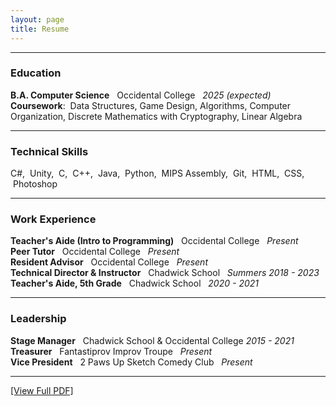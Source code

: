 ```yaml
---
layout: page
title: Resume
---
```

  
-------------  

### Education  

**B.A. Computer Science** &nbsp; Occidental College &nbsp; *2025 (expected)*   
**Coursework**: &nbsp;Data Structures, Game Design, Algorithms, Computer Organization, Discrete Mathematics with Cryptography, Linear Algebra    

-------------  

### Technical Skills  

C\#, &nbsp;Unity, &nbsp;C, &nbsp;C\+\+, &nbsp;Java, &nbsp;Python, &nbsp;MIPS Assembly, &nbsp;Git, &nbsp;HTML, &nbsp;CSS, &nbsp;Photoshop  

-------------  

### Work Experience  

**Teacher's Aide (Intro to Programming)** &nbsp; Occidental College &nbsp; *Present*    
**Peer Tutor** &nbsp; Occidental College &nbsp; *Present*   
**Resident Advisor** &nbsp; Occidental College &nbsp; *Present*  
**Technical Director & Instructor** &nbsp; Chadwick School &nbsp; *Summers 2018 - 2023*   
**Teacher's Aide, 5th Grade** &nbsp; Chadwick School &nbsp; *2020 - 2021*   

-------------  

### Leadership  

**Stage Manager** &nbsp; Chadwick School & Occidental College    *2015 - 2021*  
**Treasurer** &nbsp; Fantastiprov Improv Troupe &nbsp; *Present*  
**Vice President** &nbsp; 2 Paws Up Sketch Comedy Club &nbsp; *Present*

-------------  

[\[View Full PDF\]](/Resume_7_7_2023.pdf)
